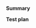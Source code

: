 <!-- Thanks for submitting a pull request! Please provide enough information so that others can review your pull request. The two fields below are mandatory. -->

**Summary**

<!-- Is the feature a substantial feature request? -->

<!-- Explain the **motivation** for making this change. What existing problem does the pull request solve? -->

**Test plan**

<!-- Demonstrate the code is solid. Example: The exact commands you ran and their output, screenshots / videos if the pull request changes UI. -->

<!-- Requirement for Mavenlink engineers: Provide links to builds using this changeset (e.g. brainstem-redux, mavenlink-js, mavenlink/mavenlink. -->
